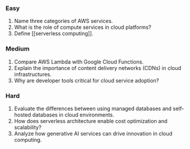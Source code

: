 ### Easy
1. Name three categories of AWS services.
2. What is the role of compute services in cloud platforms?
3. Define [[serverless computing]].
### Medium
1. Compare AWS Lambda with Google Cloud Functions.
2. Explain the importance of content delivery networks (CDNs) in cloud infrastructures.
3. Why are developer tools critical for cloud service adoption?
### Hard
1. Evaluate the differences between using managed databases and self-hosted databases in cloud environments.
2. How does serverless architecture enable cost optimization and scalability?
3. Analyze how generative AI services can drive innovation in cloud computing.